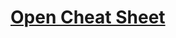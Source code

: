 # [Open Cheat Sheet](https://github.com/MarkS2004/Cheat_Sheet_Microcontroller/blob/main/Cheat_Sheet.md)
